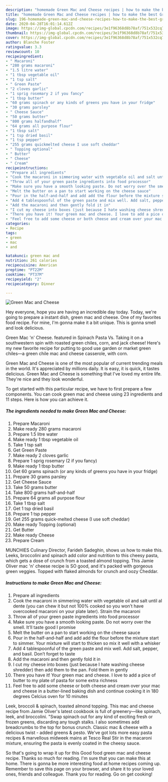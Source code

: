 ```yaml
---
description: "homemade Green Mac and Cheese recipes | how to make the best Green Mac and Cheese"
title: "homemade Green Mac and Cheese recipes | how to make the best Green Mac and Cheese"
slug: 196-homemade-green-mac-and-cheese-recipes-how-to-make-the-best-green-mac-and-cheese
date: 2020-04-28T16:01:14.612Z
image: https://img-global.cpcdn.com/recipes/3e1f96368d8b78af/751x532cq70/green-mac-and-cheese-recipe-main-photo.jpg
thumbnail: https://img-global.cpcdn.com/recipes/3e1f96368d8b78af/751x532cq70/green-mac-and-cheese-recipe-main-photo.jpg
cover: https://img-global.cpcdn.com/recipes/3e1f96368d8b78af/751x532cq70/green-mac-and-cheese-recipe-main-photo.jpg
author: Blanche Foster
ratingvalue: 3.3
reviewcount: 10
recipeingredient:
- " Macaroni"
- "280 grams macaroni"
- "1.5 litre water"
- "1 tbsp vegetable oil"
- "1 tsp salt"
- " Green Paste"
- "2 cloves garlic"
- "1 sprig rosemary 2 if you fancy"
- "1 tbsp butter"
- "60 grams spinach or any kinds of greens you have in your fridge"
- "30 grams parsley"
- " Cheese Sauce"
- "50 grams butter"
- "800 grams halfandhalf"
- "64 grams all purpose flour"
- "1 tbsp salt"
- "1 tsp dried basil"
- "1 tsp pepper"
- "255 grams quickmelted cheese I use soft cheddar"
- " Topping optional"
- " Butter"
- " Cheese"
- " Cream"
recipeinstructions:
- "Prepare all ingredients"
- "Cook the macaroni in simmering water with vegetable oil and salt until al dente (you can chew it but not 100% cooked so you won’t have overcooked macaroni on your plate later). Strain the macaroni"
- "Throw all of your green paste ingredients into food processor"
- "Make sure you have a smooth looking paste. Do not worry over the smell. It’ll taste good I promise"
- "Melt the butter on a pan to start working on the cheese sauce"
- "Pour in the half-and-half and add add the flour before the mixture start to simmer. Your mixture will start to thicken so mix it well with a whisker"
- "Add 4 tablespoonful of the green paste and mix well. Add salt, pepper, and basil. Don’t forget to taste"
- "Add the macaroni and then gently fold it in"
- "I cut my cheese into boxes (just because I hate washing cheese shredder) then add them to the pan. Fold them in gently"
- "There you have it! Your green mac and cheese. I love to add a pice of butter to my plate of pasta for some extra richness"
- "Feel free to add some cheese or both cheese and cream over your mac and cheese in a butter-lined baking dish and continue cooking it in 180 degrees Celcius oven for 10 minutes"
categories:
- Recipe
tags:
- green
- mac
- and

katakunci: green mac and 
nutrition: 261 calories
recipecuisine: American
preptime: "PT22M"
cooktime: "PT37M"
recipeyield: "2"
recipecategory: Dinner

---
```



![Green Mac and Cheese](https://img-global.cpcdn.com/recipes/3e1f96368d8b78af/751x532cq70/green-mac-and-cheese-recipe-main-photo.jpg)

Hey everyone, hope you are having an incredible day today. Today, we're going to prepare a instant dish, green mac and cheese. One of my favorites food recipe. For mine, I'm gonna make it a bit unique. This is gonna smell and look delicious.

Green Mac &#39;n&#39; Cheese. featured in Spinach Pasta Vs. Taking it on a southwestern spin with roasted green chiles, corn, and jack cheese! Here&#39;s my new favorite recipe for putting to good use garden or market green chiles—a green chile mac and cheese casserole, with corn.

Green Mac and Cheese is one of the most popular of current trending meals in the world. It's appreciated by millions daily. It is easy, it is quick, it tastes delicious. Green Mac and Cheese is something that I've loved my entire life. They're nice and they look wonderful.


To get started with this particular recipe, we have to first prepare a few components. You can cook green mac and cheese using 23 ingredients and 11 steps. Here is how you can achieve it.

<!--inarticleads1-->

##### The ingredients needed to make Green Mac and Cheese:

1. Prepare  Macaroni
1. Make ready 280 grams macaroni
1. Prepare 1.5 litre water
1. Make ready 1 tbsp vegetable oil
1. Take 1 tsp salt
1. Get  Green Paste
1. Make ready 2 cloves garlic
1. Prepare 1 sprig rosemary (2 if you fancy)
1. Make ready 1 tbsp butter
1. Get 60 grams spinach (or any kinds of greens you have in your fridge)
1. Prepare 30 grams parsley
1. Get  Cheese Sauce
1. Take 50 grams butter
1. Take 800 grams half-and-half
1. Prepare 64 grams all purpose flour
1. Take 1 tbsp salt
1. Get 1 tsp dried basil
1. Prepare 1 tsp pepper
1. Get 255 grams quick-melted cheese (I use soft cheddar)
1. Make ready  Topping (optional)
1. Get  Butter
1. Make ready  Cheese
1. Prepare  Cream


MUNCHIES Culinary Director, Farideh Sadeghin, shows us how to make this. Leeks, broccolini and spinach add color and nutrition to this cheesy pasta, which gets a dose of crunch from a toasted almond topping. This Jamie Oliver mac &#39;n&#39; cheese recipe is SO good, and it&#39;s packed with gorgeous green veggies. Topped with flaked almonds for crunch and oozy Cheddar. 

<!--inarticleads2-->

##### Instructions to make Green Mac and Cheese:

1. Prepare all ingredients
1. Cook the macaroni in simmering water with vegetable oil and salt until al dente (you can chew it but not 100% cooked so you won’t have overcooked macaroni on your plate later). Strain the macaroni
1. Throw all of your green paste ingredients into food processor
1. Make sure you have a smooth looking paste. Do not worry over the smell. It’ll taste good I promise
1. Melt the butter on a pan to start working on the cheese sauce
1. Pour in the half-and-half and add add the flour before the mixture start to simmer. Your mixture will start to thicken so mix it well with a whisker
1. Add 4 tablespoonful of the green paste and mix well. Add salt, pepper, and basil. Don’t forget to taste
1. Add the macaroni and then gently fold it in
1. I cut my cheese into boxes (just because I hate washing cheese shredder) then add them to the pan. Fold them in gently
1. There you have it! Your green mac and cheese. I love to add a pice of butter to my plate of pasta for some extra richness
1. Feel free to add some cheese or both cheese and cream over your mac and cheese in a butter-lined baking dish and continue cooking it in 180 degrees Celcius oven for 10 minutes


Leek, broccoli &amp; spinach, toasted almond topping. This mac and cheese recipe from Jamie Oliver&#39;s latest cookbook is full of greenery—like spinach, leek, and broccolini. &#34;Swap spinach out for any kind of exciting fresh or frozen greens, discarding any tough stalks. I also sometimes add breadcrumbs to the top for bonus crunch. Classic mac &amp; cheese with a delicious twist - added greens &amp; pesto. We&#39;ve got lots more easy pasta recipes &amp; marvellous midweek mains at Tesco Real Stir in the macaroni mixture, ensuring the pasta is evenly coated in the cheesy sauce. 

So that's going to wrap it up for this Good food green mac and cheese recipe. Thanks so much for reading. I'm sure that you can make this at home. There is gonna be more interesting food at home recipes coming up. Remember to save this page on your browser, and share it to your loved ones, friends and colleague. Thank you for reading. Go on get cooking!
